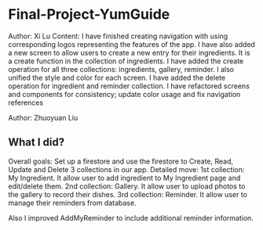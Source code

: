 # Final-Project-YumGuide

Author: Xi Lu
Content: I have finished creating navigation with using corresponding logos representing the features of the app. I have also added a new screen to allow users to create a new entry for their ingredients. It is a create function in the collection of ingredients.
I have added the create operation for all three collections: ingredients, gallery, reminder. I also unified the style and color for each screen.
I have added the delete operation for ingredient and reminder collection.
I have refactored screens and components for consistency; update color usage and fix navigation references

Author: Zhuoyuan Liu
## What I did?
Overall goals: 
Set up a firestore and use the firestore to Create, Read, Update and Delete 3 collections in our app.
Detailed move:
1st collection: My Ingredient. It allow user to add ingredient to My Ingredient page and edit/delete them.
2nd collection: Gallery. It allow user to upload photos to the gallery to record their dishes.
3rd collection: Reminder. It allow user to manage their reminders from database.

Also I improved AddMyReminder to include additional reminder information.